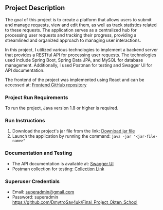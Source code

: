 ## Project Description

The goal of this project is to create a platform that allows users to submit and manage requests, view and edit them, as well as track statistics related to these requests. The application serves as a centralized hub for processing user requests and tracking their progress, providing a streamlined and organized approach to managing user interactions.

In this project, I utilized various technologies to implement a backend server that provides a RESTful API for processing user requests. The technologies used include Spring Boot, Spring Data JPA, and MySQL for database management. Additionally, I used Postman for testing and Swagger UI for API documentation.

The frontend of the project was implemented using React and can be accessed at: [Frontend GitHub repository](https://github.com/DmytroSav4uk/Final_Project_Okten_School)

### Project Run Requirements

To run the project, Java version 1.8 or higher is required.

### Run Instructions

1. Download the project's jar file from the link: [Download jar file](https://drive.google.com/drive/folders/1wLT4YaB-8-hboHx0SfHjuykwS9u3Eu2I)
2. Launch the application by running the command: `java -jar "<jar-file-name>"`

### Documentation and Testing

* The API documentation is available at: [Swagger UI](http://localhost:6060/swagger-ui.html)
* Postman collection for testing: [Collection Link](https://api.postman.com/collections/22098491-8924aa9d-63ee-4c32-9ef1-8d6d737c035a?access_key=PMAT-01GW226VXYKK1DPAXYMB87QHYB)

### Superuser Credentials

* Email: superadmin@gmail.com
* Password: superadmin https://github.com/DmytroSav4uk/Final_Project_Okten_School
